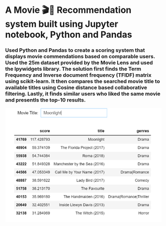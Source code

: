 # A Movie 🎬🍿 Recommendation system built using Jupyter notebook, Python and Pandas

### Used Python and Pandas to create a scoring system that displays movie commendations based on comparable users. Used the 25m dataset provided by the Movie Lens and used the Ipywidgets library. The solution first finds the Term Frequency and Inverse document frequency (TFIDF) matrix using scikit-learn. It then compares the searched movie title to available titles using Cosine distance based collaborative filtering. Lastly, it finds similar users who liked the same movie and presentls the top-10 results.

![ss](ss.PNG)
